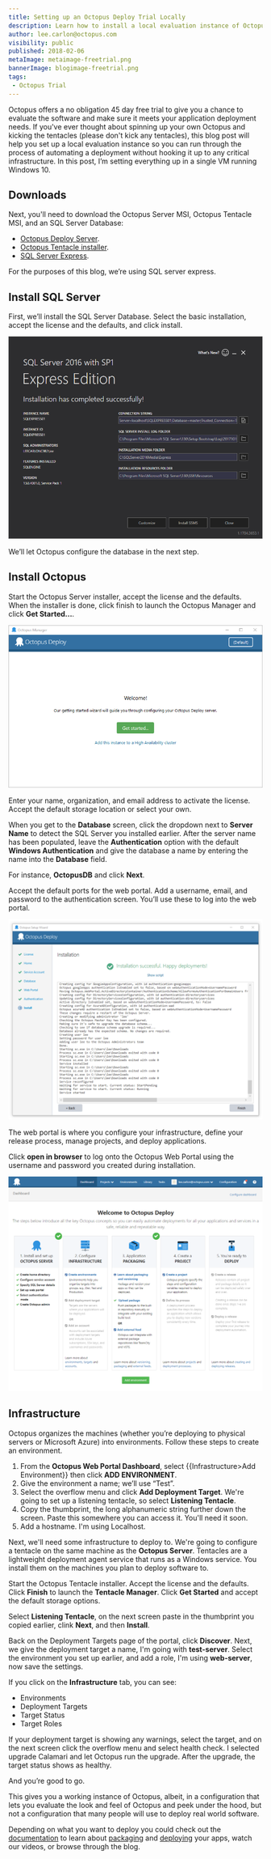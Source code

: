 ```yaml
---
title: Setting up an Octopus Deploy Trial Locally
description: Learn how to install a local evaluation instance of Octopus Deploy
author: lee.carlon@octopus.com
visibility: public
published: 2018-02-06
metaImage: metaimage-freetrial.png
bannerImage: blogimage-freetrial.png
tags:
 - Octopus Trial
---
```


Octopus offers a no obligation 45 day free trial to give you a chance to evaluate the software and make sure it meets your application deployment needs.  If you've ever thought about spinning up your own Octopus and kicking the tentacles (please don't kick any tentacles), this blog post will help you set up a local evaluation instance so you can run through the process of automating a deployment without hooking it up to any critical infrastructure. In this post, I’m setting everything up in a single VM running Windows 10.

## Downloads

Next, you'll need to download the Octopus Server MSI, Octopus Tentacle MSI, and an SQL Server Database:

* [Octopus Deploy Server](https://octopus.com/downloads).
* [Octopus Tentacle installer](https://octopus.com/downloads).
* [SQL Server Express](http://www.hanselman.com/blog/DownloadSqlServerExpress.aspx).

For the purposes of this blog, we’re using SQL server express.

## Install SQL Server

First, we’ll install the SQL Server Database. Select the basic installation, accept the license and the defaults, and click install.

![Successful SQL Installation](sql-success.png)

We’ll let Octopus configure the database in the next step.

## Install Octopus

Start the Octopus Server installer, accept the license and the defaults. When the installer is done, click finish to launch the Octopus Manager and click **Get Started...**. 

![Octopus Manager](octopus-manager.png "width=500")

Enter your name, organization, and email address to activate the license. Accept the default storage location or select your own.

When you get to the **Database** screen, click the dropdown next to **Server Name** to detect the SQL Server you installed earlier. After the server name has been populated, leave the **Authentication** option with the default **Windows Authentication** and give the database a name by entering the name into the **Database** field.

For instance, **OctopusDB** and click **Next**.

Accept the default ports for the web portal. Add a username, email, and password to the authentication screen. You’ll use these to log into the web portal. 

![Successful Installation](successful-installation.png "width=500")

The web portal is where you configure your infrastructure, define your release process, manage projects, and deploy applications.

Click **open in browser** to log onto the Octopus Web Portal using the username and password you created during installation.

![Octopus Dashboard](dashboard.png "width=500")

## Infrastructure

Octopus organizes the machines (whether you’re deploying to physical servers or Microsoft Azure) into environments. Follow these steps to create an environment.

1. From the **Octopus Web Portal Dashboard**, select {{Infrastructure>Add Environment}} then click **ADD ENVIRONMENT**.
1. Give the environment a name; we’ll use “Test”.
2. Select the overflow menu and click **Add Deployment Target**. We're going to set up a listening tentacle, so select **Listening Tentacle**.
3. Copy the thumbprint, the long alphanumeric string further down the screen. Paste this somewhere you can access it. You'll need it soon.
4. Add a hostname. I'm using Localhost.

Next, we'll need some infrastructure to deploy to. We're going to configure a tentacle on the same machine as the **Octopus Server**. Tentacles are a lightweight deployment agent service that runs as a Windows service. You install them on the machines you plan to deploy software to. 

Start the Octopus Tentacle installer. Accept the license and the defaults. Click **Finish** to launch the **Tentacle Manager**. Click **Get Started** and accept the default storage options.

Select **Listening Tentacle**, on the next screen paste in the thumbprint you copied earlier, clink **Next**, and then **Install**.

Back on the Deployment Targets page of the portal, click **Discover**. Next, we give the deployment target a name, I'm going with **test-server**. Select the environment you set up earlier, and add a role, I'm using **web-server**, now save the settings.

If you click on the **Infrastructure** tab, you can see:

* Environments
* Deployment Targets
* Target Status
* Target Roles

If your deployment target is showing any warnings, select the target, and on the next screen click the overflow menu and select health check. I selected upgrade Calamari and let Octopus run the upgrade. After the upgrade, the target status shows as healthy.

And you’re good to go.

This gives you a working instance of Octopus, albeit, in a configuration that lets you evaluate the look and feel of Octopus and peek under the hood, but not a configuration that many people will use to deploy real world software.

Depending on what you want to deploy you could check out the [documentation](https://octopus.com/docs/getting-started) to learn about [packaging](https://octopus.com/docs/packaging-applications) and [deploying](https://octopus.com/docs/deploying-applications) your apps, watch our videos, or browse through the blog.